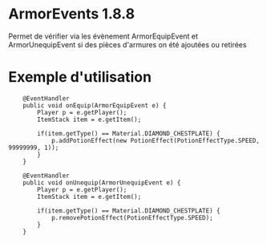 # ArmorEvents 1.8.8

Permet de vérifier via les évènement ArmorEquipEvent et ArmorUnequipEvent si des pièces d'armures on été ajoutées ou retirées

# Exemple d'utilisation

```
	@EventHandler
	public void onEquip(ArmorEquipEvent e) {
		Player p = e.getPlayer();
		ItemStack item = e.getItem();
		
		if(item.getType() == Material.DIAMOND_CHESTPLATE) {
			p.addPotionEffect(new PotionEffect(PotionEffectType.SPEED, 99999999, 1));
		}
	}
	
	@EventHandler
	public void onUnequip(ArmorUnequipEvent e) {
		Player p = e.getPlayer();
		ItemStack item = e.getItem();
		
		if(item.getType() == Material.DIAMOND_CHESTPLATE) {
			p.removePotionEffect(PotionEffectType.SPEED);
		}
	}
```
